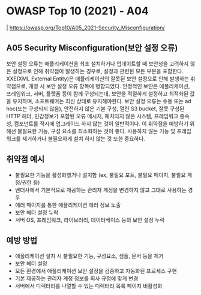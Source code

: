 # OWASP Top 10 (2021) - A04

| https://owasp.org/Top10/A05_2021-Security_Misconfiguration/
## A05 Security Misconfiguration(보안 설정 오류)
보안 설정 오류는 애플리케이션을 최초 설치하거나 업데이트할 때 보안성을 고려하지 않은 설정으로 인해 취약점이 발생하는 경우로, 설정과 관련된 모든 부분을 포함한다. XXE(XML External Entity)은 애플리케이션의 잘못된 보안 설정으로 인해 발생하는 취약점으로, 개정 시 보안 설정 오류 항목에 병합되었다.
안정적인 보안은 애플리케이션, 프레임워크, 서버, 플랫폼 등이 함께 구성되는데, 보안을 적절하게 설정하고 최적화된 값을 유지하며, 소프트웨어는 최신 상태로 유지해야한다. 보안 설정 오류는 수동 또는 ad hoc(또는 구성되지 않음), 안전하지 않은 기본 구성, 열린 S3 bucket, 잘못 구성된 HTTP 헤더, 민감정보가 포함된 오류 메시지, 패치되지 않은 시스템, 프레임워크 종속성, 컴포넌트를 적시에 업그레이드 하지 않는 것이 일반적이다. 이 취약점을 예방하기 위해선 불필요한 기능, 구성 요소를 최소화하는 것이 좋다. 사용하지 않는 기능 및 프레임워크를 제거하거나 불필요하게 설치 하지 않는 것 또한 중요하다.

## 취약점 예시
- 불필요한 기능을 활성화했거나 설치함 (ex, 불필요 포트, 불필요 페이지, 불필요 계정/권한 등)
- 벤더사에서 기본적으로 제공하는 관리자 계정을 변경하지 않고 그대로 사용하는 경우
- 에러 페이지를 통한 애플리케이션 에러 정보 노출
- 보안 헤더 설정 누락
- 서버 OS, 프레임워크, 라이브러리, 데이터베이스 등의 보안 설정 누락

## 예방 방법
- 애플리케이션 설치 시 불필요한 기능, 구성요소, 샘플, 문서 등을 제거
- 보안 헤더 설정
- 모든 환경에서 애플리케이션 보안 설정을 검증하고 자동화된 프로세스 구현
- 기본 제공하는 관리자 계정 정보를 회사 규정에 맞게 변경
- 서버에서 디렉터리를 나열할 수 있는 디렉터리 목록 페이지 비활성화

